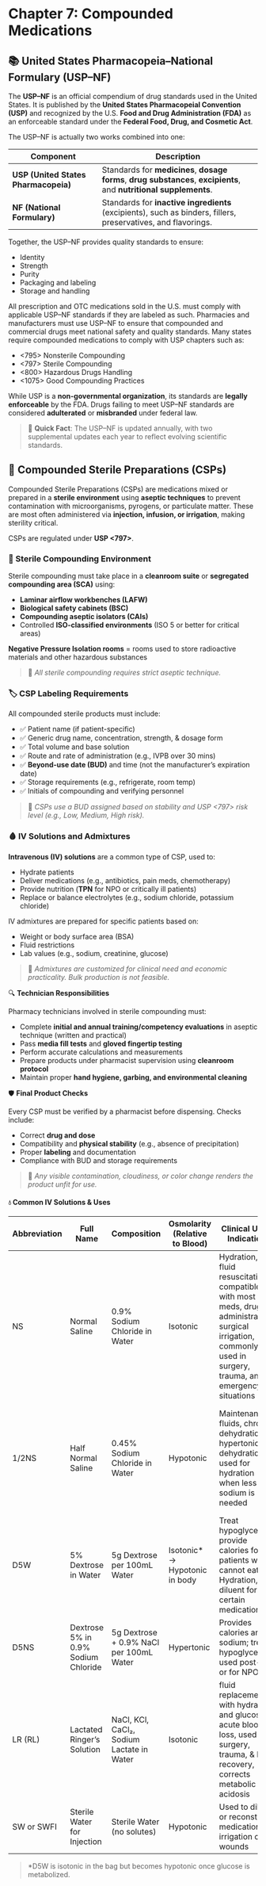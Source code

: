 # Chapter 7: Compounded Medications

## 📚 United States Pharmacopeia–National Formulary (USP–NF)

The **USP–NF** is an official compendium of drug standards used in the United States. It is published by the **United States Pharmacopeial Convention (USP)** and recognized by the U.S. **Food and Drug Administration (FDA)** as an enforceable standard under the **Federal Food, Drug, and Cosmetic Act**.

The USP–NF is actually two works combined into one:

| Component  | Description |
|------------|-------------|
| **USP (United States Pharmacopeia)** | Standards for **medicines**, **dosage forms**, **drug substances**, **excipients**, and **nutritional supplements**. |
| **NF (National Formulary)** | Standards for **inactive ingredients** (excipients), such as binders, fillers, preservatives, and flavorings. |

Together, the USP–NF provides quality standards to ensure:

- Identity
- Strength
- Purity
- Packaging and labeling
- Storage and handling

All prescription and OTC medications sold in the U.S. must comply with applicable USP–NF standards if they are labeled as such. Pharmacies and manufacturers must use USP–NF to ensure that compounded and commercial drugs meet national safety and quality standards. Many states require compounded medications to comply with USP chapters such as:

- <795> Nonsterile Compounding
- <797> Sterile Compounding
- <800> Hazardous Drugs Handling
- <1075> Good Compounding Practices

While USP is a **non-governmental organization**, its standards are **legally enforceable** by the FDA. Drugs failing to meet USP–NF standards are considered **adulterated** or **misbranded** under federal law.

> 🧠 **Quick Fact**: The USP–NF is updated annually, with two supplemental updates each year to reflect evolving scientific standards.

## 💉 Compounded Sterile Preparations (CSPs)

Compounded Sterile Preparations (CSPs) are medications mixed or prepared in a **sterile environment** using **aseptic techniques** to prevent contamination with microorganisms, pyrogens, or particulate matter. These are most often administered via **injection, infusion, or irrigation**, making sterility critical.

CSPs are regulated under **USP <797>**.

### 🧪 Sterile Compounding Environment

Sterile compounding must take place in a **cleanroom suite** or **segregated compounding area (SCA)** using:

- **Laminar airflow workbenches (LAFW)**
- **Biological safety cabinets (BSC)**
- **Compounding aseptic isolators (CAIs)**
- Controlled **ISO-classified environments** (ISO 5 or better for critical areas)

**Negative Pressure Isolation rooms** = rooms used to store radioactive materials and other hazardous substances  

> 📌 *All sterile compounding requires strict aseptic technique.*

### 🏷️ CSP Labeling Requirements

All compounded sterile products must include:

- ✅ Patient name (if patient-specific)
- ✅ Generic drug name, concentration, strength, & dosage form
- ✅ Total volume and base solution
- ✅ Route and rate of administration (e.g., IVPB over 30 mins)
- ✅ **Beyond-use date (BUD)** and time (not the manufacturer’s expiration date)
- ✅ Storage requirements (e.g., refrigerate, room temp)
- ✅ Initials of compounding and verifying personnel

> 📌 *CSPs use a BUD assigned based on stability and USP <797> risk level (e.g., Low, Medium, High risk).*

### 🩸 IV Solutions and Admixtures

**Intravenous (IV) solutions** are a common type of CSP, used to:

- Hydrate patients
- Deliver medications (e.g., antibiotics, pain meds, chemotherapy)
- Provide nutrition (**TPN** for NPO or critically ill patients)
- Replace or balance electrolytes (e.g., sodium chloride, potassium chloride)

IV admixtures are prepared for specific patients based on:

- Weight or body surface area (BSA)
- Fluid restrictions
- Lab values (e.g., sodium, creatinine, glucose)

> 🧠 *Admixtures are customized for clinical need and economic practicality. Bulk production is not feasible.*

🔍 **Technician Responsibilities**

Pharmacy technicians involved in sterile compounding must:

- Complete **initial and annual training/competency evaluations** in aseptic technique (written and practical)
- Pass **media fill tests** and **gloved fingertip testing**
- Perform accurate calculations and measurements
- Prepare products under pharmacist supervision using **cleanroom protocol**
- Maintain proper **hand hygiene, garbing, and environmental cleaning**

🛡️ **Final Product Checks**

Every CSP must be verified by a pharmacist before dispensing. Checks include:

- Correct **drug and dose**
- Compatibility and **physical stability** (e.g., absence of precipitation)
- Proper **labeling** and documentation
- Compliance with BUD and storage requirements

> 🚨 *Any visible contamination, cloudiness, or color change renders the product unfit for use.*

#### 💧 Common IV Solutions & Uses

| Abbreviation | Full Name  | Composition | Osmolarity (Relative to Blood) | Clinical Use / Indication | Special Considerations |
|--------------|------------|-------------|--------------------------------|--------------------------|------------------------|
| NS | Normal Saline | 0.9% Sodium Chloride in Water | Isotonic | Hydration, fluid resuscitation, compatible with most meds, drug administration, surgical irrigation, commonly used in surgery, trauma, and emergency situations | Can cause hyperchloremic acidosis with large volumes, not ideal for patients with conditions like heart failure due to sodium content |
| 1/2NS | Half Normal Saline | 0.45% Sodium Chloride in Water | Hypotonic | Maintenance fluids, chronic dehydration, hypertonic dehydration, used for hydration when less sodium is needed | Avoid in head trauma or hyponatremia, not suitable for resuscitation, caution in patietnts with liver disease as it can exacerbate fluid shifts |
| D5W | 5% Dextrose in Water | 5g Dextrose per 100mL Water | Isotonic* → Hypotonic in body | Treat hypoglycemia, provide calories for patients who cannot eat, Hydration, diluent for certain medications | Avoid in diabetics; becomes hypotonic after metabolism, not a source of electrolytes |
| D5NS | Dextrose 5% in 0.9% Sodium Chloride | 5g Dextrose + 0.9% NaCl per 100mL Water | Hypertonic | Provides calories and sodium; treat hypoglycemia, used post-op or for NPO pts | Monitor for fluid overload; avoid in renal or cardiac pts |
| LR (RL) | Lactated Ringer’s Solution | NaCl, KCl, CaCl₂, Sodium Lactate in Water | Isotonic | fluid replacement with hydration and glucose, acute blood loss, used in surgery, trauma, & burn recovery, corrects metabolic acidosis | Contains potassium—use cautiously in renal failure |
| SW or SWFI | Sterile Water for Injection | Sterile Water (no solutes) | Hypotonic | Used to dilute or reconstitute medications, irrigation of wounds | NEVER give IV push—risk of hemolysis |

> *D5W is isotonic in the bag but becomes hypotonic once glucose is metabolized.
